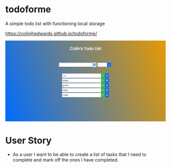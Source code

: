 # todoforme

A simple todo list with functioning local storage

https://colinjhedwards.github.io/todoforme/

![image-of-webpage](preview.png)

# User Story

- As a user I want to be able to create a list of tasks that I need to complete and mark off the ones I have completed.
